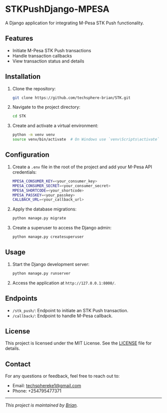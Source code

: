 # STKPushDjango-MPESA

A Django application for integrating M-Pesa STK Push functionality.

## Features

- Initiate M-Pesa STK Push transactions
- Handle transaction callbacks
- View transaction status and details

## Installation

1. Clone the repository:
    ```sh
    git clone https://github.com/techsphere-brian/STK.git
    ```
2. Navigate to the project directory:
    ```sh
    cd STK
    ```
3. Create and activate a virtual environment:
    ```sh
    python -m venv venv
    source venv/bin/activate  # On Windows use `venv\Scripts\activate`
    ```


## Configuration

1. Create a `.env` file in the root of the project and add your M-Pesa API credentials:
    ```sh
    MPESA_CONSUMER_KEY=<your_consumer_key>
    MPESA_CONSUMER_SECRET=<your_consumer_secret>
    MPESA_SHORTCODE=<your_shortcode>
    MPESA_PASSKEY=<your_passkey>
    CALLBACK_URL=<your_callback_url>
    ```

2. Apply the database migrations:
    ```sh
    python manage.py migrate
    ```

3. Create a superuser to access the Django admin:
    ```sh
    python manage.py createsuperuser
    ```

## Usage

1. Start the Django development server:
    ```sh
    python manage.py runserver
    ```

2. Access the application at `http://127.0.0.1:8000/`.

## Endpoints

- `/stk_push/`: Endpoint to initiate an STK Push transaction.
- `/callback/`: Endpoint to handle M-Pesa callback.

## License

This project is licensed under the MIT License. See the [LICENSE](LICENSE) file for details.


## Contact

For any questions or feedback, feel free to reach out to:

- Email: techsphereke1@gmail.com
- Phone: +254795477371

---

*This project is maintained by [Brian](https://github.com/techsphere-brian).*
